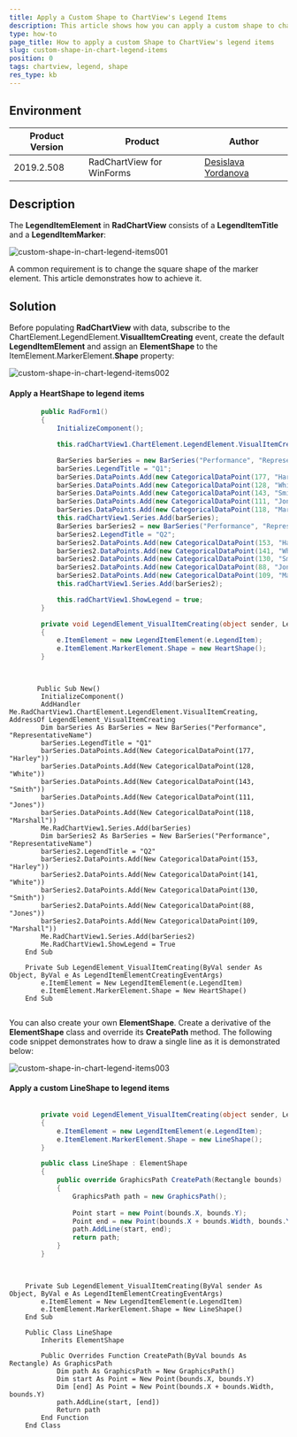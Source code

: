 ```yaml
---
title: Apply a Custom Shape to ChartView's Legend Items
description: This article shows how you can apply a custom shape to chartview's legend items.
type: how-to
page_title: How to apply a custom Shape to ChartView's legend items
slug: custom-shape-in-chart-legend-items
position: 0
tags: chartview, legend, shape
res_type: kb
---
```


## Environment
 
|Product Version|Product|Author|
|----|----|----|
|2019.2.508|RadChartView for WinForms|[Desislava Yordanova](https://www.telerik.com/blogs/author/desislava-yordanova)|
 

## Description

The **LegendItemElement** in **RadChartView** consists of a **LegendItemTitle** and a **LegendItemMarker**:

![custom-shape-in-chart-legend-items001](images/custom-shape-in-chart-legend-items001.png)

A common requirement is to change the square shape of the marker element. This article demonstrates how to achieve it.

## Solution 

Before populating **RadChartView** with data, subscribe to the ChartElement.LegendElement.**VisualItemCreating** event, create the default **LegendItemElement** and assign an **ElementShape** to the ItemElement.MarkerElement.**Shape** property:

![custom-shape-in-chart-legend-items002](images/custom-shape-in-chart-legend-items002.png)

#### Apply a HeartShape to legend items

````C#
        public RadForm1()
        {
            InitializeComponent();

            this.radChartView1.ChartElement.LegendElement.VisualItemCreating += LegendElement_VisualItemCreating;

            BarSeries barSeries = new BarSeries("Performance", "RepresentativeName");
            barSeries.LegendTitle = "Q1";
            barSeries.DataPoints.Add(new CategoricalDataPoint(177, "Harley"));
            barSeries.DataPoints.Add(new CategoricalDataPoint(128, "White"));
            barSeries.DataPoints.Add(new CategoricalDataPoint(143, "Smith"));
            barSeries.DataPoints.Add(new CategoricalDataPoint(111, "Jones"));
            barSeries.DataPoints.Add(new CategoricalDataPoint(118, "Marshall"));
            this.radChartView1.Series.Add(barSeries);
            BarSeries barSeries2 = new BarSeries("Performance", "RepresentativeName");
            barSeries2.LegendTitle = "Q2";
            barSeries2.DataPoints.Add(new CategoricalDataPoint(153, "Harley"));
            barSeries2.DataPoints.Add(new CategoricalDataPoint(141, "White"));
            barSeries2.DataPoints.Add(new CategoricalDataPoint(130, "Smith"));
            barSeries2.DataPoints.Add(new CategoricalDataPoint(88, "Jones"));
            barSeries2.DataPoints.Add(new CategoricalDataPoint(109, "Marshall"));
            this.radChartView1.Series.Add(barSeries2);

            this.radChartView1.ShowLegend = true;
        }

        private void LegendElement_VisualItemCreating(object sender, LegendItemElementCreatingEventArgs e)
        {
            e.ItemElement = new LegendItemElement(e.LegendItem);
            e.ItemElement.MarkerElement.Shape = new HeartShape();
        }
       
````
````VB.NET
    
       Public Sub New()
        InitializeComponent()
        AddHandler Me.RadChartView1.ChartElement.LegendElement.VisualItemCreating, AddressOf LegendElement_VisualItemCreating
        Dim barSeries As BarSeries = New BarSeries("Performance", "RepresentativeName")
        barSeries.LegendTitle = "Q1"
        barSeries.DataPoints.Add(New CategoricalDataPoint(177, "Harley"))
        barSeries.DataPoints.Add(New CategoricalDataPoint(128, "White"))
        barSeries.DataPoints.Add(New CategoricalDataPoint(143, "Smith"))
        barSeries.DataPoints.Add(New CategoricalDataPoint(111, "Jones"))
        barSeries.DataPoints.Add(New CategoricalDataPoint(118, "Marshall"))
        Me.RadChartView1.Series.Add(barSeries)
        Dim barSeries2 As BarSeries = New BarSeries("Performance", "RepresentativeName")
        barSeries2.LegendTitle = "Q2"
        barSeries2.DataPoints.Add(New CategoricalDataPoint(153, "Harley"))
        barSeries2.DataPoints.Add(New CategoricalDataPoint(141, "White"))
        barSeries2.DataPoints.Add(New CategoricalDataPoint(130, "Smith"))
        barSeries2.DataPoints.Add(New CategoricalDataPoint(88, "Jones"))
        barSeries2.DataPoints.Add(New CategoricalDataPoint(109, "Marshall"))
        Me.RadChartView1.Series.Add(barSeries2)
        Me.RadChartView1.ShowLegend = True
    End Sub

    Private Sub LegendElement_VisualItemCreating(ByVal sender As Object, ByVal e As LegendItemElementCreatingEventArgs)
        e.ItemElement = New LegendItemElement(e.LegendItem)
        e.ItemElement.MarkerElement.Shape = New HeartShape()
    End Sub
    
````

You can also create your own **ElementShape**. Create a derivative of the **ElementShape** class and override its **CreatePath** method. The following code snippet demonstrates how to draw a single line as it is demonstrated below:

![custom-shape-in-chart-legend-items003](images/custom-shape-in-chart-legend-items003.png)

#### Apply a custom LineShape to legend items

````C#

        private void LegendElement_VisualItemCreating(object sender, LegendItemElementCreatingEventArgs e)
        {
            e.ItemElement = new LegendItemElement(e.LegendItem);
            e.ItemElement.MarkerElement.Shape = new LineShape();
        }

        public class LineShape : ElementShape
        {
            public override GraphicsPath CreatePath(Rectangle bounds)
            {
                GraphicsPath path = new GraphicsPath();
                
                Point start = new Point(bounds.X, bounds.Y);
                Point end = new Point(bounds.X + bounds.Width, bounds.Y);
                path.AddLine(start, end);
                return path;
            }
        }
       
````
````VB.NET
    
    Private Sub LegendElement_VisualItemCreating(ByVal sender As Object, ByVal e As LegendItemElementCreatingEventArgs)
        e.ItemElement = New LegendItemElement(e.LegendItem)
        e.ItemElement.MarkerElement.Shape = New LineShape()
    End Sub

    Public Class LineShape
        Inherits ElementShape

        Public Overrides Function CreatePath(ByVal bounds As Rectangle) As GraphicsPath
            Dim path As GraphicsPath = New GraphicsPath()
            Dim start As Point = New Point(bounds.X, bounds.Y)
            Dim [end] As Point = New Point(bounds.X + bounds.Width, bounds.Y)
            path.AddLine(start, [end])
            Return path
        End Function
    End Class
    
````

